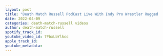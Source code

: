 ```yaml
---
layout: post
title: "Death Match Russell PodCast Live With Indy Pro Wrestler Rugged Gabe Wilder"
date: 2022-04-09
categories: death-match-russell videos
author: death-match-russell
spotify_track_id: 
youtube_video_id: 7PbxLbYlkcc
apple_track_id: 
youtube_metadata: 
---
```

